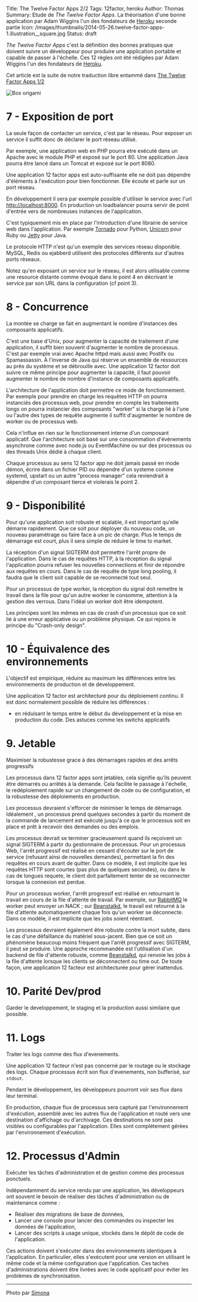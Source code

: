 Title: The Twelve Factor Apps 2/2
Tags: 12factor, heroku
Author: Thomas
Summary: Etude de *The Twelve Factor Apps*. La théorisation d'une bonne application par Adam Wiggins l'un des fondateurs de [Heroku](https://www.heroku.com/) seconde partie
Icon: /images/thumbnails/2014-05-26.twelve-factor-apps-1.illustration__square.jpg
Status: draft

*The Twelve Factor Apps* c'est la définition des bonnes pratiques que doivent suivre un développeur pour produire une application portable et capable de passer à l'échelle. Ces 12 règles ont été rédigées par Adam Wiggins l'un des fondateurs de [Heroku](https://www.heroku.com/).

Cet article est la suite de notre traduction libre entammé dans [The Twelve Factor Apps 1/2](2014-05-26.twelve-factor-apps-1.html)

![Box origami]({filename}/images/2014-05-26.twelve-factor-apps-1.illustration.jpg)

# 7 - Exposition de port

La seule façon de contacter un service, c'est par le réseau. Pour exposer un service il suffit donc de déclarer le port réseau utilisé.

Par exemple, une application web en PHP pourra etre exécuté dans un Apache avec le module PHP et exposé sur le port 80. Une application Java pourra être lancé dans un Tomcat et exposé sur le port 8080.

Une application 12 factor apps est auto-suffisante elle ne doit pas dépendre d'éléments à l'exécution pour bien fonctionner. Elle écoute et parle sur un port réseau.

En développement il sera par exemple possible d'utiliser le service avec l'url [http://localhost:8000](http://localhost:8000). En production un loadbalancer pourra servir de point d'entrée vers de nombreuses instances de l'application.

C'est typiquement mis en place par l'introduction d'une librairie de service web dans l'application. Par exemple [Tornado](http://www.tornadoweb.org/) pour Python, [Unicorn](http://unicorn.bogomips.org/) pour Ruby ou [Jetty](http://www.eclipse.org/jetty/) pour Java.

Le protocole HTTP n'est qu'un exemple des services réseau disponible. MySQL, Redis ou ejabberd utilisent des protocoles différents sur d'autres ports réseaux.

Notez qu'en exposant un service sur le réseau, il est alors utilisable comme une resource distante comme évoqué dans le point 4 en décrivant le service par son URL dans la configuration (cf point 3).

# 8 - Concurrence

La montée se charge se fait en augmentant le nombre d'instances des composants applicatifs.

C'est une base d'Unix, pour augmenter la capacité de traitement d'une application, il suffit bien souvent d'augmenter le nombre de processus. C'est par exemple vrai avec Apache httpd mais aussi avec Postifx ou Spamassassin. À l'inverse de Java qui réserve un ensemble de ressources au près du système et se débrouille avec.
Une application 12 factor doit suivre ce même principe pour augmenter la capacité, il faut pouvoir augmenter le nombre de nombre d'instance de composants applicatifs.

L'architecture de l'application doit permettre ce mode de fonctionnement. Par exemple pour prendre en charge les requêtes HTTP on pourra instanciés des processus web, pour prendre en compte les traitements longs on pourra instancier des composants "worker" si la charge lié à l'une ou l'autre des types de requête augmente il suffit d'augmenter le nombre de worker ou de processus web.

Cela n'influe en rien sur le fonctionnement interne d'un composant applicatif. Que l'architecture soit basé sur une consommation d'événements asynchrone comme avec node.js ou EventMachine ou sur des processus ou des threads Unix dédié à chaque client.

Chaque processus au sens 12 factor app ne doit jamais passé en mode démon, écrire dans un fichier PID ou dépendre d'un systeme comme systemd, upstart ou un autre "process manager" cela reviendrait à dépendre d'un composant tierce et violerais le point 2.

# 9 - Disponibilité

Pour qu'une application soit robuste et scalable, il est important qu'elle démarre rapidement. Que ce soit pour déployer du nouveau code, un nouveau paramétrage ou faire face à un pic de charge. Plus le temps de démarrage est court, plus il sera simple de réduire le time to market.

La réception d'un signal SIGTERM doit permettre l'arrêt propre de l'application. Dans le cas de requêtes HTTP, à la réception du signal l'application pourra refuser les nouvelles connections et finir de répondre aux requêtes en cours. Dans le cas de requête de type long pooling, il faudra que le client soit capable de se reconnecté tout seul.

Pour un processus de type worker, la réception du signal doit remettre le travail dans la file pour qu'un autre worker le consomme, attention à la gestion des verrous. Dans l'idéal un worker doit être idempotent.

Les principes sont les mêmes en cas de crash d'un processus que ce soit lié à une erreur applicative ou un problème physique. Ce qui rejoins le principe du "Crash-only design".

# 10 - Équivalence des environnements

L'objectif est empirique, réduire au maximum les différences entre les environnements de production et de développement.

Une application 12 factor est architecturé pour du déploiement continu. Il est donc normalement possible de réduire les différences :
- en réduisant le temps entre le début du développement et la mise en production du code. Des astuces comme les switchs applicatifs


# 9. Jetable

Maximiser la robustesse grace à des démarrages rapides et des arrêts progressifs

Les processus dans 12 factor apps sont jetables, cela signifie qu'ils peuvent être démarrés ou arrêtés à la demande. Cela facilite le passage à l'échelle, le redéploiement rapide sur un changement de code ou de configuration, et la robustesse des déploiements en production.

Les processus devraient s'efforcer de minimiser le temps de démarrage. Idéalement , un processus prend quelques secondes à partir du moment de la commande de lancement est exécuté jusqu'à ce que le processus soit en place et prêt à recevoir des demandes ou des emplois.

Les processus devrait se terminer gracieusement quand ils reçoivent un signal SIGTERM à partir du gestionnaire de processus. Pour un processus Web, l'arrêt progressif est réalisé en cessant d'écouter sur le port de service (refusant ainsi de nouvelles demandes), permettant la fin des requêtes en cours avant de quitter. Dans ce modèle, il est implicite que les requêtes HTTP sont courtes (pas plus de quelques secondes), ou dans le cas de longues requete, le client doit parfaitement tenter de se reconnecter lorsque la connexion est perdue.

Pour un processus worker, l'arrêt progressif est réalisé en retournant le travail en cours de la file d'attente de travail. Par exemple, sur [RabbitMQ](www.rabbitmq.com) le worker peut envoyer un NACK ; sur [Beanstalkd](https://github.com/kr/beanstalkd), le travail est retourné à la file d'attente automatiquement chaque fois qu'un worker se déconnecte. Dans ce modèle, il est implicite que les jobs soient réentrant.

Les processus devraient également être robuste contre la mort subite, dans le cas d'une défaillance du matériel sous-jacent. Bien que ce soit un phénomène beaucoup moins fréquent que l'arrêt progressif avec SIGTERM, il peut se produire. Une approche recommandée est l'utilisation d'un backend de file d'attente robuste, comme [Beanstalkd](https://github.com/kr/beanstalkd), qui renvoie les jobs à la file d'attente lorsque les clients se déconnectent ou time out. De toute façon, une application 12 facteur est architecturée pour gérer inattendus.

# 10. Parité Dev/prod

Garder le developpement, le staging et la production aussi similaire que possible.


# 11. Logs

Traiter les logs comme des flux d'evenements.

Une application 12 facteur n'est pas concerné par le routage ou le stockage des logs. Chaque processus écrit son flux d'evenements, non bufferisé, sur `stdout`.

Pendant le développement, les développeurs pourront voir ses flux dans leur terminal.

En production, chaque flux de processus sera capturé par l'environnement d'exécution, assemblé avec les autres flux de l'application et routé vers une destination d'affichage ou d'archivage. Ces destinations ne sont pas visibles ou configurables par l'application. Elles sont complétement gérées par l'environnement d'exécution.


# 12. Processus d'Admin

Exécuter les tâches d'administration et de gestion comme des processus ponctuels.

Indépendamment du service rendu par une application, les développeurs ont souvent le besoin de réaliser des tâches d'administration ou de maintenance comme :

* Réaliser des migrations de base de données,
* Lancer une console pour lancer des commandes ou inspecter les données de l'application,
* Lancer des scripts à usage unique, stockés dans le dépôt de code de l'application.

Ces actions doivent s'exécuter dans des environnements identiques à l'application. En particulier, elles s'exécutent pour une version en utilisant le même code et la même configuration que l'application. Ces taches d'administrations doivent être livrées avec le code applicatif pour éviter les problèmes de synchronisation.

---
Photo par [Simona](https://www.flickr.com/photos/mammaoca2008/4344228722)

